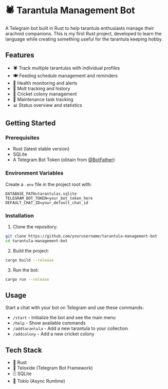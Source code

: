 # 🕷️ Tarantula Management Bot

A Telegram bot built in Rust to help tarantula enthusiasts manage their arachnid companions. This is my first Rust project, developed to learn the language while creating something useful for the tarantula keeping hobby.

## Features

- 🕷️ Track multiple tarantulas with individual profiles
- 🍽️ Feeding schedule management and reminders
- 🏥 Health monitoring and alerts
- 🐾 Molt tracking and history
- 🦗 Cricket colony management
- 🧹 Maintenance task tracking
- 📊 Status overview and statistics

## Getting Started

### Prerequisites

- Rust (latest stable version)
- SQLite
- A Telegram Bot Token (obtain from [@BotFather](https://t.me/botfather))

### Environment Variables

Create a `.env` file in the project root with:

```
DATABASE_PATH=tarantulas.sqlite
TELEGRAM_BOT_TOKEN=your_bot_token_here
DEFAULT_CHAT_ID=your_default_chat_id
```

### Installation

1. Clone the repository:
```bash
git clone https://github.com/yourusername/tarantula-management-bot
cd tarantula-management-bot
```

2. Build the project:
```bash
cargo build --release
```

3. Run the bot:
```bash
cargo run --release
```

## Usage

Start a chat with your bot on Telegram and use these commands:

- `/start` - Initialize the bot and see the main menu
- `/help` - Show available commands
- `/addtarantula` - Add a new tarantula to your collection
- `/addcolony` - Add a new cricket colony

## Tech Stack

- 🦀 Rust
- 🤖 Teloxide (Telegram Bot Framework)
- 🗄️ SQLite
- 🔄 Tokio (Async Runtime)
